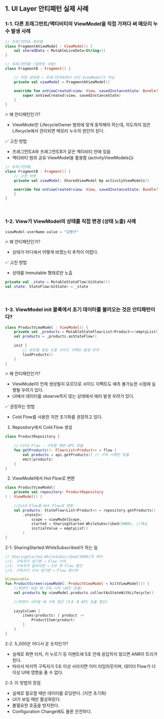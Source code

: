 ## 1. UI Layer 안티패턴 실제 사례


### 1-1. 다른 프래그먼트/액티비티의 ViewModel을 직접 가져다 써 메모리 누수 발생 사례


```kotlin
// 프래그먼트A 뷰모델
class FragmentAViewModel : ViewModel() {
    val sharedData = MutableLiveData<String>()
}
```

```kotlin
// 프래그먼트B (잘못된 사용)
class FragmentB : Fragment() {

    // 직접 생성함 → 프래그먼트A에서 쓰던 ViewModel이 아님
    private val viewModel = FragmentAViewModel()

    override fun onViewCreated(view: View, savedInstanceState: Bundle?) {
        super.onViewCreated(view, savedInstanceState)
    }
}

```
🔥 왜 안티패턴인가?

- ViewModel은 LifecycleOwner 범위에 맞게 동작해야 하는데, 의도하지 않은 Lifecycle에서 관리되면 메모리 누수의 원인이 된다.


✅ 고친 방법
- 프래그먼트A와 프래그먼트B가 같은 액티비티 안에 있음
- 액티비티 범위 공유 ViewModel을 활용함 (activityViewModels())
```kotlin
// 프래그먼트B
class FragmentB : Fragment() {
    // 고친 부분
    private val viewModel: SharedViewModel by activityViewModels()

    override fun onViewCreated(view: View, savedInstanceState: Bundle?) {
    }
}

```

<br>

### 1-2. View가 ViewModel의 상태를 직접 변경 (상태 노출) 사례


```kotlin
viewModel.userName.value = "김짱구"
```
🔥 왜 안티패턴인가?

- 상태가 어디에서 어떻게 바꼈는지 추적이 어렵다.

  
✅ 고친 방법
- 상태를 Immutable 형태로만 노출
```kotlin
private val _state = MutableStateFlow(UiState())
val state: StateFlow<UiState> = _state
```

<br>

### 1-3. ViewModel init 블록에서 초기 데이터를 불러오는 것은 안티패턴이다?

```kotlin
class ProductViewModel : ViewModel() {
    private val _products = MutableStateFlow<List<Product>>(emptyList())
    val products = _products.asStateFlow()
    
    init {
        // 뷰모델 생성 도중 사이드 이펙트 발생 우려
        loadProducts()
    }
}
```
🔥 왜 안티패턴인가?

- ViewModel이 언제 생성될지 모르므로 사이드 이펙트도 예측 불가능한 시점에 실행될 우려가 있다.
- UI에서 데이터를 observe하지 않는 상태에서 에러 발생 우려가 있다.


✅ 권장하는 방법
- Cold Flow를 사용한 지연 초기화를 권장하고 있다.
1. Repository에서 Cold Flow 생성
```kotlin
class ProductRepository {
    
    // Cold Flow - 구독할 때만 API 호출
    fun getProducts(): Flow<List<Product>> = flow {
        val products = api.getProducts() // 구독 시에만 호출
        emit(products)
    }
}
```

2. ViewModel에서 Hot Flow로 변환
```kotlin
class ProductViewModel(
    private val repository: ProductRepository
) : ViewModel() {
    
    //Cold Flow를 Hot Flow로 변환
    val products: StateFlow<List<Product>> = repository.getProducts()
        .stateIn(
            scope = viewModelScope,
            started = SharingStarted.WhileSubscribed(5000), //핵심
            initialValue = emptyList()
        )
}
```

2-1. SharingStarted.WhileSubscribed가 하는 일
```kotlin
// SharingStarted.WhileSubscribed(5000)의 의미
//1. 구독자가 생기면 → Flow 시작
//2. 구독자가 없어지면 → 5초 후 Flow 중단
//3. 구독자가 다시 생기면 → Flow 재시작

@Composable
fun ProductScreen(viewModel: ProductViewModel = hiltViewModel()) {
    //화면이 보일 때 구독 시작 (API 호출)
    val products by viewModel.products.collectAsStateWithLifecycle()
    
    //화면이 사라질 때 구독 중단 (5초 후 API 호출 중단)
    
    LazyColumn {
        items(products) { product ->
            ProductItem(product)
        }
    }
}
```


2-2. 5_000은 어디서 온 숫자인가?

- 실제로 화면 터치, 키 누르기 등 이벤트에 5초 안에 응답하지 않으면 ANR이 트리거 된다.
- 따라서 마지막 구독자가 5초 이상 사라지면 이미 타임아웃이며, 데이터 Flow가 더이상 UI에 영향을 줄 수 없다.


2-3. 이 방법의 장점

- 실제로 필요할 때만 데이터를 로딩한다. (지연 초기화)
- UI가 보일 때만 활성화된다.
- 불필요한 호출을 방지한다.
- Configuration Change에도 물론 안전하다.
